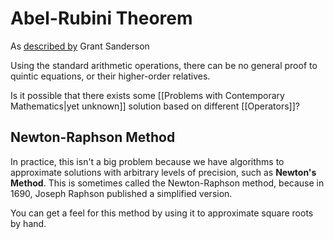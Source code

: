 # Abel-Rubini Theorem
 As [described by](https://www.youtube.com/watch?v=-RdOwhmqP5s) Grant Sanderson

 Using the standard arithmetic operations, there can be no general proof to quintic equations, or their higher-order relatives.

 Is it possible that there exists some [[Problems with Contemporary Mathematics|yet unknown]] solution based on different [[Operators]]?

 ## Newton-Raphson Method

 In practice, this isn't a big problem because we have algorithms to approximate solutions with arbitrary levels of precision, such as **Newton's Method**. This is sometimes called the Newton-Raphson method, because in 1690, Joseph Raphson published a simplified version.

You can get a feel for this method by using it to approximate square roots by hand.